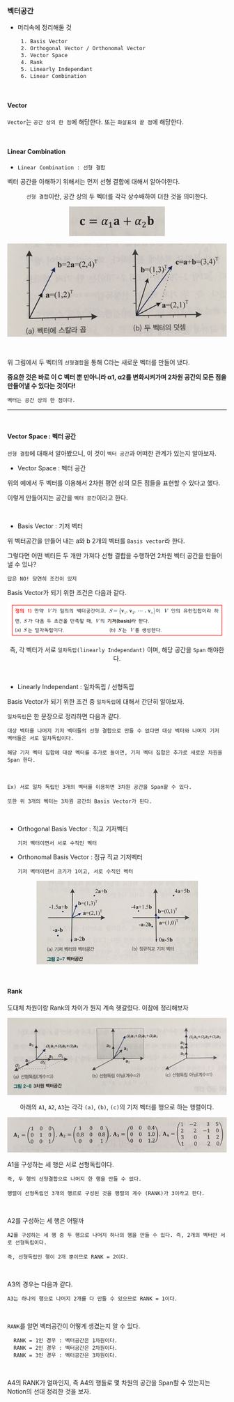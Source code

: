 ### 벡터공간

- 머리속에 정리해둘 것

       1. Basis Vector
       2. Orthogonal Vector / Orthonomal Vector
       3. Vector Space
       4. Rank
       5. Linearly Independant  
       6. Linear Combination 
<br>

#### Vector

`Vector`는 `공간 상의 한 점`에 해당한다.  또는 `화살표의 끝 점`에 해당한다.

<br>


#### Linear Combination

- `Linear Combination : 선형 결합`
  
벡터 공간을 이해하기 위해서는 먼저 선형 결합에 대해서 알아야한다.

<div align="center">

`선형 결합`이란, 공간 상의 두 벡터를 각각 상수배하여 더한 것을 의미한다.

![img.png](img.png)

![img_1.png](img_1.png)

</div>

<br>

위 그림에서 두 벡터의 `선형결합`을 통해 C라는 새로운 벡터를 만들어 냈다.

**중요한 것은 바로 이 C 벡터 뿐 만아니라 α1, α2를 변화시켜가며 2차원 공간의 모든 점을 만들어낼 수 있다는 것이다!**

    벡터는 공간 상의 한 점이다.

---

<br>

#### Vector Space : 벡터 공간

`선형 결합`에 대해서 알아봤으니, 이 것이 `벡터 공간`과 어떠한 관계가 있는지 알아보자.


- Vector Space : 벡터 공간

위의 예에서 두 벡터를 이용해서 2차원 평면 상의 모든 점들을 표현할 수 있다고 했다.

이렇게 만들어지는 공간을 `벡터 공간`이라고 한다.

<br>

- Basis Vector : 기저 벡터

위 벡터공간을 만들어 내는 a와 b 2개의 벡터를 `Basis vector`라 한다.

그렇다면 어떤 벡터든 두 개만 가져다 선형 결합을 수행하면 2차원 벡터 공간을 만들어낼 수 있나?

    답은 NO! 당연히 조건이 있지 

Basis Vector가 되기 위한 조건은 다음과 같다.

<div align="center">

![img_2.png](img_2.png)

즉, 각 벡터가 서로 `일차독립(linearly Independant)` 이며, 해당 공간을 `Span` 해야한다.

</div>

<br>

- Linearly Independant : 일차독립 / 선형독립

Basis Vector가 되기 위한 조건 중 `일차독립`에 대해서 간단히 알아보자.

`일차독립`은 한 문장으로 정리하면 다음과 같다.

    대상 벡터를 나머지 기저 벡터들의 선형 결합으로 만들 수 없다면 대상 벡터와 나머지 기저 벡터들은 서로 일차독립이다. 

    해당 기저 벡터 집합에 대상 벡터를 추가로 들이면, 기저 벡터 집합은 추가로 새로운 차원을 Span 한다.

<br>


    Ex) 서로 일차 독립인 3개의 벡터를 이용하면 3차원 공간을 Span할 수 있다.
    
    또한 위 3개의 벡터는 3차원 공간의 Basis Vector가 된다. 

<br>

- Orthogonal Basis Vector : 직교 기저벡터

      기저 벡터이면서 서로 수직인 벡터

- Orthonomal Basis Vector : 정규 직교 기저벡터

      기저 벡터이면서 크기가 1이고, 서로 수직인 벡터

<div align="center">

![img_3.png](img_3.png)

</div>

<br>

#### Rank 

도대체 차원이랑 Rank의 차이가 뭔지 계속 헷갈렸다. 이참에 정리해보자

<div align="center">

![img_4.png](img_4.png)

아래의 `A1`, `A2`, `A3`는 각각 `(a)`, `(b)`, `(c)`의 기저 벡터를 행으로 하는 행렬이다.

![img_5.png](img_5.png)

</div>

A1을 구성하는 세 행은 서로 선형독립이다.

    즉, 두 행의 선형결합으로 나머지 한 행을 만들 수 없다. 

    행렬이 선형독립인 3개의 행르로 구성된 것을 행렬의 계수 (RANK)가 3이라고 한다.

<br>

A2를 구성하는 세 행은 어떨까 

    A2를 구성하는 세 행 중 두 행으로 나머지 하나의 행을 만들 수 있다. 즉, 2개의 벡터만 서로 선형독립이다.

    즉, 선형독립인 행이 2개 뿐이므로 RANK = 2이다.

<br>

A3의 경우는 다음과 같다. 

    A3는 하나의 행으로 나머지 2개를 다 만들 수 있으므로 RANK = 1이다. 

<br>

`RANK`를 알면 벡터공간이 어떻게 생겼는지 알 수 있다.

      RANK = 1인 경우 : 벡터공간은 1차원이다.
      RANK = 2인 경우 : 벡터공간은 2차원이다.
      RANK = 3인 경우 : 벡터공간은 3차원이다.

<br>

A4의 RANK가 얼마인지, 즉 A4의 행들로 몇 차원의 공간을 Span할 수 있는지는 Notion의 선대 정리한 것을 보자.